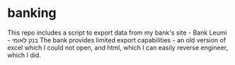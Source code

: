 # banking

This repo includes a script to export data from my bank's site - Bank Leumi - בנק לאומי
The bank provides limited export capabilities - an old version of excel which I could not open, and html, which I can easily reverse engineer, which I did.
